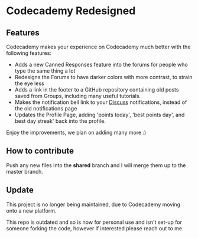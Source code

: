 # Codecademy Redesigned

## Features

Codecademy makes your experience on Codecademy much better with the following features: 

- Adds a new Canned Responses feature into the forums for people who type the same thing a lot
- Redesigns the Forums to have darker colors with more contrast, to strain the eye less 
- Adds a link in the footer to a GitHub repository containing old posts saved from Groups, including many useful tutorials.  
- Makes the notification bell link to your [Discuss][1] notifications, instead of the old notifications page
- Updates the Profile Page, adding 'points today', 'best points day', and best day streak' back into the profile.  

Enjoy the improvements, we plan on adding many more :)

## How to contribute

Push any new files into the **shared** branch and I will merge them up to the master branch.

[1]: http://discuss.codecademy.com

## Update 

This project is no longer being maintained, due to Codecademy moving onto a new platform.

This repo is outdated and so is now for personal use and isn't set-up for someone forking the code, however if interested please reach out to me.
